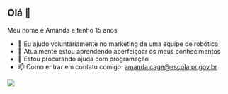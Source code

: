 ## Olá 👋

Meu nome é Amanda e tenho 15 anos 

- 🔭 Eu ajudo voluntáriamente no marketing de uma equipe de robótica
- 🌱 Atualmente estou aprendendo aperfeiçoar os meus conhecimentos
- 🤔 Estou procurando ajuda com programação
- 📫 Como entrar em contato comigo: amanda.cage@escola.pr.gov.br

![]([https://tenor.com/pt-BR/view/the-chosen-jesus-point-look-up-smiling-gif-18032168](https://media1.tenor.com/m/Bi7xs7i4R7IAAAAd/the-chosen-jesus.gif))
